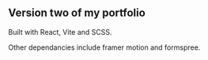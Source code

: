 ## Version two of my portfolio

Built with React, Vite and SCSS.

Other dependancies include framer motion and formspree.
